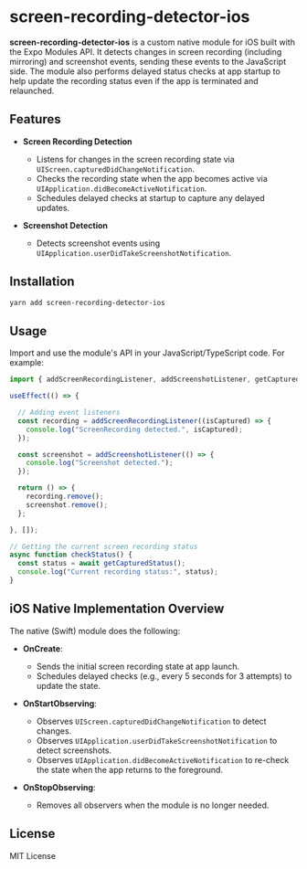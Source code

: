 # screen-recording-detector-ios

**screen-recording-detector-ios** is a custom native module for iOS built with the Expo Modules API. It detects changes in screen recording (including mirroring) and screenshot events, sending these events to the JavaScript side. The module also performs delayed status checks at app startup to help update the recording status even if the app is terminated and relaunched.

## Features

- **Screen Recording Detection**  
  - Listens for changes in the screen recording state via `UIScreen.capturedDidChangeNotification`.  
  - Checks the recording state when the app becomes active via `UIApplication.didBecomeActiveNotification`.  
  - Schedules delayed checks at startup to capture any delayed updates.

- **Screenshot Detection**  
  - Detects screenshot events using `UIApplication.userDidTakeScreenshotNotification`.

## Installation

```bash
yarn add screen-recording-detector-ios
```

## Usage

Import and use the module's API in your JavaScript/TypeScript code. For example:

```ts
import { addScreenRecordingListener, addScreenshotListener, getCapturedStatus } from "screen-recording-detector-ios";

useEffect(() => {

  // Adding event listeners
  const recording = addScreenRecordingListener((isCaptured) => {
    console.log("ScreenRecording detected.", isCaptured);
  });

  const screenshot = addScreenshotListener(() => {
    console.log("Screenshot detected.");
  });

  return () => {
    recording.remove();
    screenshot.remove();
  };

}, []);

// Getting the current screen recording status
async function checkStatus() {
  const status = await getCapturedStatus();
  console.log("Current recording status:", status);
}
```

## iOS Native Implementation Overview

The native (Swift) module does the following:

- **OnCreate**:  
  - Sends the initial screen recording state at app launch.
  - Schedules delayed checks (e.g., every 5 seconds for 3 attempts) to update the state.

- **OnStartObserving**:  
  - Observes `UIScreen.capturedDidChangeNotification` to detect changes.
  - Observes `UIApplication.userDidTakeScreenshotNotification` to detect screenshots.
  - Observes `UIApplication.didBecomeActiveNotification` to re-check the state when the app returns to the foreground.

- **OnStopObserving**:  
  - Removes all observers when the module is no longer needed.

## License

MIT License
